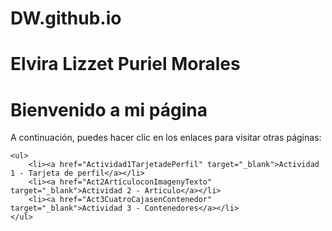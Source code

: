 # DW.github.io
# Elvira Lizzet Puriel Morales

<html lang="es">
<head>
    <meta charset="UTF-8">
    <meta name="viewport" content="width=device-width, initial-scale=1.0">
    <title>Actividades</title>
</head>
<body>
    <h1>Bienvenido a mi página</h1>
    <p>A continuación, puedes hacer clic en los enlaces para visitar otras páginas:</p>

    <ul>
        <li><a href="Actividad1TarjetadePerfil" target="_blank">Actividad 1 - Tarjeta de perfil</a></li>
        <li><a href="Act2ArtículoconImagenyTexto" target="_blank">Actividad 2 - Articulo</a></li>
        <li><a href="Act3CuatroCajasenContenedor" target="_blank">Actividad 3 - Contenedores</a></li>
    </ul>

</body>
</html>
